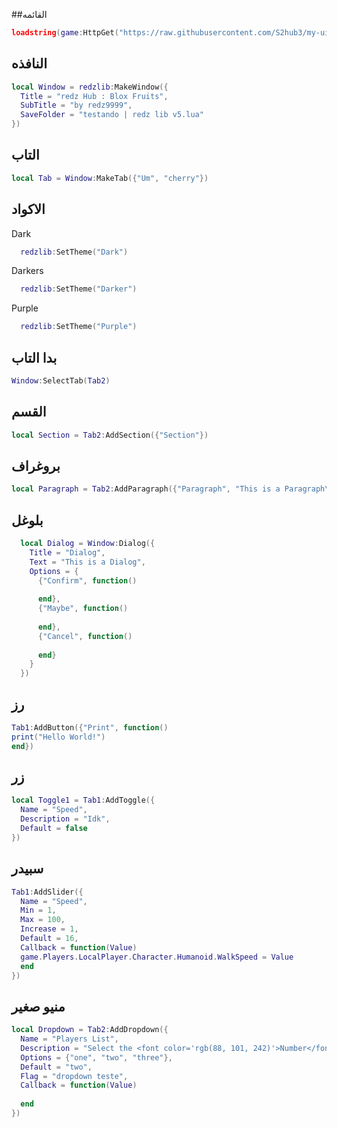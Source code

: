 ##القائمه
```lua
loadstring(game:HttpGet("https://raw.githubusercontent.com/S2hub3/my-ui-library/refs/heads/main/Gui"))()
```
## النافذه
```lua
local Window = redzlib:MakeWindow({
  Title = "redz Hub : Blox Fruits",
  SubTitle = "by redz9999",
  SaveFolder = "testando | redz lib v5.lua"
})
```
## التاب
```lua
local Tab = Window:MakeTab({"Um", "cherry"})
```

## الاكواد
Dark
```lua
  redzlib:SetTheme("Dark")
```
Darkers
```lua
  redzlib:SetTheme("Darker")
```
Purple
```lua
  redzlib:SetTheme("Purple")
```
## بدا التاب
```lua
Window:SelectTab(Tab2)
```
## القسم
```lua
local Section = Tab2:AddSection({"Section"})
```

## بروغراف
```lua
local Paragraph = Tab2:AddParagraph({"Paragraph", "This is a Paragraph\nSecond Line"})
```
## بلوغل
```lua
  local Dialog = Window:Dialog({
    Title = "Dialog",
    Text = "This is a Dialog",
    Options = {
      {"Confirm", function()
        
      end},
      {"Maybe", function()
        
      end},
      {"Cancel", function()
        
      end}
    }
  })
```
## رز
```lua
Tab1:AddButton({"Print", function()
print("Hello World!")
end})
```
## زر
```lua
local Toggle1 = Tab1:AddToggle({
  Name = "Speed",
  Description = "Idk",
  Default = false
})
```
## سبيدر
```lua
Tab1:AddSlider({
  Name = "Speed",
  Min = 1,
  Max = 100,
  Increase = 1,
  Default = 16,
  Callback = function(Value)
  game.Players.LocalPlayer.Character.Humanoid.WalkSpeed = Value
  end
})
```

## منيو صغير
```lua
local Dropdown = Tab2:AddDropdown({
  Name = "Players List",
  Description = "Select the <font color='rgb(88, 101, 242)'>Number</font>",
  Options = {"one", "two", "three"},
  Default = "two",
  Flag = "dropdown teste",
  Callback = function(Value)
    
  end
})
```
